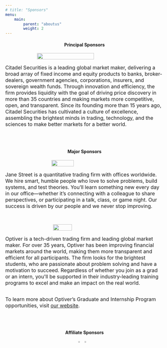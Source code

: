```yaml
---
# title: "Sponsors"
menu: 
    main:
        parent: "aboutus"
        weight: 2
---
```


<style type="text/css">
  ol { list-style-type: lower-alpha !important; }
</style>

<h4 style="text-align: center">Principal Sponsors</h4>
<div>
    <div style="display: flex; flex-direction: column;">
        <img src="/assets/citadel_securities_logo.png" style="height: 60%; width: 60%; min-width: 250px; margin: auto;"/>
        <p style="margin-top: 1rem; margin-bottom: 1rem; font-size: 1rem;">
            Citadel Securities is a leading global market maker, delivering a broad array of fixed income and equity products to banks, broker-dealers, government agencies, corporations, insurers, and sovereign wealth funds. Through innovation and efficiency, the firm provides liquidity with the goal of driving price discovery in more than 35 countries and making markets more competitive, open, and transparent. Since its founding more than 15 years ago, Citadel Securities has cultivated a culture of excellence, assembling the brightest minds in trading, technology, and the sciences to make better markets for a better world.
        </p>
    </div>
    <div style="height: 2rem"></div>
</div>

<h4 style="text-align: center">Major Sponsors</h4>
<div>
    <div style="display: flex; flex-direction: column;">
        <img src="/assets/js_logo.png" style="height: 34%; width: 34%; min-width: 210px; margin: auto;"/>
        <p style="margin-top: 1rem; margin-bottom: 1rem; font-size: 1rem;">
            Jane Street is a quantitative trading firm with offices worldwide. We hire smart, humble people who love to solve problems, build systems, and test theories. You’ll learn something new every day in our office—whether it’s connecting with a colleague to share perspectives, or participating in a talk, class, or game night. Our success is driven by our people and we never stop improving.
        </p>
    </div>
    <div style="height: 2rem"></div>
    <div style="display: flex; flex-direction: column;">
        <img src="/assets/optiver_logo.png" style="height: 30%; width: 30%; min-width: 200px; margin: auto;" />
        <p style="margin-top: 1rem; margin-bottom: 1rem; font-size: 1rem;">
            Optiver is a tech-driven trading firm and leading global market maker. For over 35 years, Optiver has been improving financial markets around the world, making them more transparent and efficient for all participants. The firm looks for the brightest students, who are passionate about problem solving and have a motivation to succeed. Regardless of whether you join as a grad or an intern, you'll be supported in their industry-leading training programs to excel and make an impact on the real world.
        </p>
        <p style="font-size: 1rem;">
            To learn more about Optiver’s Graduate and Internship Program opportunities, visit <a href="https://optiver.com/working-at-optiver/graduate-and-student/">our website<a>.
        </p>
    </div>
    <div style="height: 2rem; font-size: 1rem;"></div>
</div>

<h4 style="text-align: center">Affiliate Sponsors</h4>
<div style="display: flex; justify-content: center;">
    <div>
        <img src="/assets/unsw_computing_logo.png" style="width: 50%; margin: auto;"/>
    </div>
    <div>
        <img src="/assets/unsw_math_logo.png" style="width: 50%; margin: auto;"/>
    </div>
</div>
